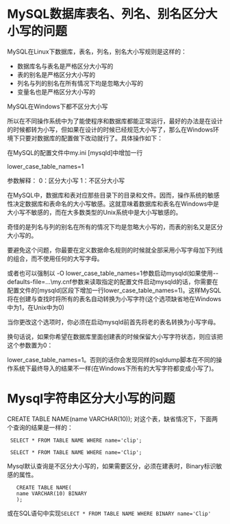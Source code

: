 # MySQL数据库表名、列名、别名区分大小写的问题

MySQL在Linux下数据库，表名，列名，别名大小写规则是这样的：

* 数据库名与表名是严格区分大小写的
* 表的别名是严格区分大小写的
* 列名与列的别名在所有情况下均是忽略大小写的
* 变量名也是严格区分大小写的



MySQL在Windows下都不区分大小写



所以在不同操作系统中为了能使程序和数据库都能正常运行，最好的办法是在设计的时候都转为小写，但如果在设计的时候已经规范大小写了，那么在Windows环境下只要对数据库的配置做下改动就行了。具体操作如下：

在MySQL的配置文件中my.ini \[mysqld\]中增加一行

lower\_case\_table\_names=1

参数解释：
0：区分大小写
1：不区分大小写

在MySQL中，数据库和表对应那些目录下的目录和文件。因而，操作系统的敏感性决定数据库和表命名的大小写敏感。这就意味着数据库和表名在Windows中是大小写不敏感的，而在大多数类型的Unix系统中是大小写敏感的。

奇怪的是列名与列的别名在所有的情况下均是忽略大小写的，而表的别名又是区分大小写的。

要避免这个问题，你最要在定义数据命名规则的时候就全部采用小写字母加下列线的组合，而不使用任何的大写字母。

或者也可以强制以 -O lower\_case\_table\_names=1参数启动mysqld(如果使用--defaults-file=...\my.cnf参数来读取指定的配置文件启动mysqld的话，你需要在配置文件的[mysqld]区段下增加一行lower_case_table_names=1)。这样MySQL将在创建与查找时将所有的表名自动转换为小写字符(这个选项缺省地在Windows中为1，在Unix中为0)

当你更改这个选项时，你必须在启动mysqld前首先将老的表名转换为小写字母。

换句话说，如果你希望在数据库里面创建表的时候保留大小写字符状态，则应该把这个参数置为0：

   lower\_case\_table\_names=1。否则的话你会发现同样的sqldump脚本在不同的操作系统下最终导入的结果不一样(在Windows下所有的大写字符都变成小写了)。
   


# Mysql字符串区分大小写的问题
CREATE TABLE NAME(name VARCHAR(10));
对这个表，缺省情况下，下面两个查询的结果是一样的：
   


```
 SELECT * FROM TABLE NAME WHERE name='clip';

 SELECT * FROM TABLE NAME WHERE name='Clip';
```

Mysql默认查询是不区分大小写的，如果需要区分，必须在建表时，Binary标识敏感的属性。



```
   CREATE TABLE NAME(
   name VARCHAR(10) BINARY
   );
```

或在SQL语句中实现`SELECT * FROM TABLE NAME WHERE BINARY name='Clip'`






 



